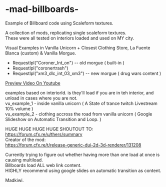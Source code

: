 # -mad-billboards-
Example of Billboard code using Scaleform textures.    
  
A collection of mods, replicating single scaleform textures.  
These were all tested on interiors loaded and used on MY city.    
  
Visual Examples in Vanilla Unicorn + Closest Clothing Store, La Fuente Blanca (custom) & Vanilla Morgue.  
  - RequestIpl("Coroner_Int_on") -- old morgue ( built-in )
  - RequestIpl("coronertrash")
  - RequestIpl("xm3_dlc_int_03_xm3") -- new morgue ( drug wars content )
  
  
[Preview Video On Youtube](https://youtu.be/7loFkgFHqG4)

examples based on interiorId. is they'll load if you are in teh interior, and unload in cases where you are not.  
vu_example_1 - inside vanilla unicorn  ( A State of trance twitch Livestream 10% volume )  
vu_example_2 - clothing accross the road from vanilla unicorn  ( Google Slideshow on Automatic Transition and Loop. )  
  
HUGE HUGE HUGE HUGE SHOUTOUT TO:  
https://forum.cfx.re/u/thers/summary  
Creator of the mod:  
https://forum.cfx.re/t/release-generic-dui-2d-3d-renderer/131208  
  
Currently trying to figure out whether having more than one load at once is causing multiload.  
Billboards load ALL web link content.  
HIGHLY recommend using google slides on automatic transition as content.  
  
Madkiwi.